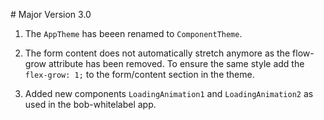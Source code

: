 # Major Version 3.0

1. The `AppTheme` has beeen renamed to `ComponentTheme`.

2. The form content does not automatically stretch anymore as the flow-grow attribute has been removed. To ensure the same style add the `flex-grow: 1;` to the form/content section in the theme.

3. Added new components `LoadingAnimation1` and `LoadingAnimation2` as used in the bob-whitelabel app.

